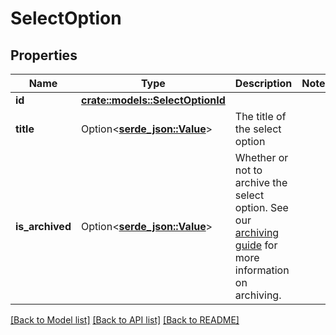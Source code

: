 # SelectOption

## Properties

Name | Type | Description | Notes
------------ | ------------- | ------------- | -------------
**id** | [**crate::models::SelectOptionId**](select_option_id.md) |  | 
**title** | Option<[**serde_json::Value**](.md)> | The title of the select option | 
**is_archived** | Option<[**serde_json::Value**](.md)> | Whether or not to archive the select option. See our [archiving guide](/docs/archiving-vs-deleting) for more information on archiving. | 

[[Back to Model list]](../README.md#documentation-for-models) [[Back to API list]](../README.md#documentation-for-api-endpoints) [[Back to README]](../README.md)


